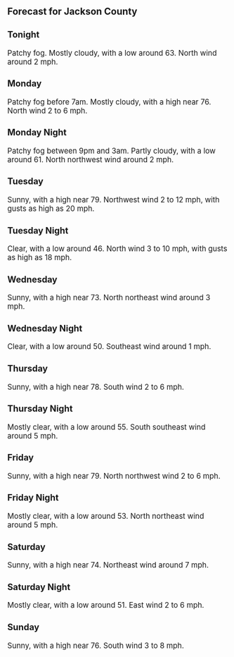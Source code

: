 <div>
   <h2>Forecast for Jackson County</h2>
   <p>
      <div style="font-size:120%">
         <h3>Tonight</h3>Patchy fog. Mostly cloudy, with a low around 63. North wind around 2 mph.<br></div>
   </p>
   <p>
      <div style="font-size:120%">
         <h3>Monday</h3>Patchy fog before 7am. Mostly cloudy, with a high near 76. North wind 2 to 6 mph.<br></div>
   </p>
   <p>
      <div style="font-size:120%">
         <h3>Monday Night</h3>Patchy fog between 9pm and 3am. Partly cloudy, with a low around 61. North northwest wind around 2 mph.<br></div>
   </p>
   <p>
      <div style="font-size:120%">
         <h3>Tuesday</h3>Sunny, with a high near 79. Northwest wind 2 to 12 mph, with gusts as high as 20 mph.<br></div>
   </p>
   <p>
      <div style="font-size:120%">
         <h3>Tuesday Night</h3>Clear, with a low around 46. North wind 3 to 10 mph, with gusts as high as 18 mph.<br></div>
   </p>
   <p>
      <div style="font-size:120%">
         <h3>Wednesday</h3>Sunny, with a high near 73. North northeast wind around 3 mph.<br></div>
   </p>
   <p>
      <div style="font-size:120%">
         <h3>Wednesday Night</h3>Clear, with a low around 50. Southeast wind around 1 mph.<br></div>
   </p>
   <p>
      <div style="font-size:120%">
         <h3>Thursday</h3>Sunny, with a high near 78. South wind 2 to 6 mph.<br></div>
   </p>
   <p>
      <div style="font-size:120%">
         <h3>Thursday Night</h3>Mostly clear, with a low around 55. South southeast wind around 5 mph.<br></div>
   </p>
   <p>
      <div style="font-size:120%">
         <h3>Friday</h3>Sunny, with a high near 79. North northwest wind 2 to 6 mph.<br></div>
   </p>
   <p>
      <div style="font-size:120%">
         <h3>Friday Night</h3>Mostly clear, with a low around 53. North northeast wind around 5 mph.<br></div>
   </p>
   <p>
      <div style="font-size:120%">
         <h3>Saturday</h3>Sunny, with a high near 74. Northeast wind around 7 mph.<br></div>
   </p>
   <p>
      <div style="font-size:120%">
         <h3>Saturday Night</h3>Mostly clear, with a low around 51. East wind 2 to 6 mph.<br></div>
   </p>
   <p>
      <div style="font-size:120%">
         <h3>Sunday</h3>Sunny, with a high near 76. South wind 3 to 8 mph.<br></div>
   </p>
</div>